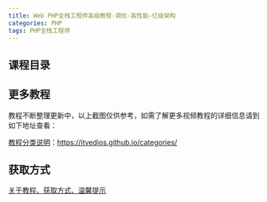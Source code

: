 ```yaml
---
title: Web PHP全栈工程师高级教程-调优-高性能-亿级架构
categories: PHP
tags: PHP全栈工程师
---
```


## 课程目录

<!--more-->

## 更多教程

教程不断整理更新中，以上截图仅供参考，如需了解更多视频教程的详细信息请到如下地址查看：

[教程分类说明](https://itvedios.github.io/categories/)：<https://itvedios.github.io/categories/>

## 获取方式

[关于教程、获取方式、温馨提示](https://itvedios.github.io/about/)